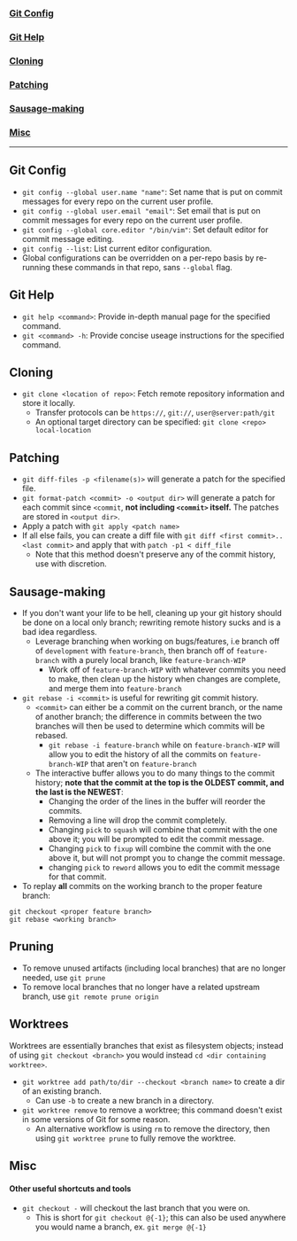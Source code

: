 ### [Git Config](#git-config)
### [Git Help](#git-help)
### [Cloning](#cloning)
### [Patching](#patching)
### [Sausage-making](#sausage-making)
### [Misc](#misc)

---

## Git Config
* `git config --global user.name "name"`: Set name that is put on commit messages for every repo 
  on the current user profile.
* `git config --global user.email "email"`: Set email that is put on commit messages for every repo 
  on the current user profile.
* `git config --global core.editor "/bin/vim"`: Set default editor for commit message editing.
* `git config --list`: List current editor configuration.
* Global configurations can be overridden on a per-repo basis by re-running these commands in that
  repo, sans `--global` flag.

## Git Help
* `git help <command>`: Provide in-depth manual page for the specified command.
* `git <command> -h`: Provide concise useage instructions for the specified command.

## Cloning
* `git clone <location of repo>`: Fetch remote repository information and store it locally.
    * Transfer protocols can be `https://`, `git://`, `user@server:path/git`
    * An optional target directory can be specified: `git clone <repo> local-location`

## Patching
- `git diff-files -p <filename(s)>` will generate a patch for the specified file.
- `git format-patch <commit> -o <output dir>` will generate a patch for each commit since `<commit`, **not including `<commit>` itself.** The patches are stored in `<output dir>`.
- Apply a patch with `git apply <patch name>`
- If all else fails, you can create a diff file with `git diff <first commit>..<last commit>` and apply that
  with `patch -p1 < diff_file`
    - Note that this method doesn't preserve any of the commit history, use with discretion.

## Sausage-making
- If you don't want your life to be hell, cleaning up your git history should be done on a local only branch; rewriting
  remote history sucks and is a bad idea regardless.
    - Leverage branching when working on bugs/features, i.e branch off of `development` with `feature-branch`, then branch
      off of `feature-branch` with a purely local branch, like `feature-branch-WIP`
      - Work off of `feature-branch-WIP` with whatever commits you need to make, then clean up the history when changes
        are complete, and merge them into `feature-branch`
- `git rebase -i <commit>` is useful for rewriting git commit history.
    - `<commit>` can either be a commit on the current branch, or the name of another branch; the difference in commits
      between the two branches will then be used to determine which commits will be rebased.
        - `git rebase -i feature-branch` while on `feature-branch-WIP` will allow you to edit the history of all the commits
        on `feature-branch-WIP` that aren't on `feature-branch`
    - The interactive buffer allows you to do many things to the commit history; **note that the commit at the top is the
      OLDEST commit, and the last is the NEWEST**:
        - Changing the order of the lines in the buffer will reorder the commits.
        - Removing a line will drop the commit completely.
        - Changing `pick` to `squash` will combine that commit with the one above it; you will be prompted to edit the
          commit message.
        - Changing `pick` to `fixup` will combine the commit with the one above it, but will not prompt you to change
          the commit message.
        - changing `pick` to `reword` allows you to edit the commit message for that commit.
- To replay **all** commits on the working branch to the proper feature branch:
```
git checkout <proper feature branch>
git rebase <working branch>
```

## Pruning
- To remove unused artifacts (including local branches) that are no longer needed, use `git prune`
- To remove local branches that no longer have a related upstream branch, use `git remote prune origin`

## Worktrees
Worktrees are essentially branches that exist as filesystem objects; instead of using `git checkout <branch>` you would
instead `cd <dir containing worktree>`.
- `git worktree add path/to/dir --checkout <branch name>` to create a dir of an existing branch.
	- Can use `-b` to create a new branch in a directory.
- `git worktree remove` to remove a worktree; this command doesn't exist in some versions of Git for some reason.
	- An alternative workflow is using `rm` to remove the directory, then using `git worktree prune` to fully remove the
	  worktree.

## Misc
#### Other useful shortcuts and tools

- `git checkout -` will checkout the last branch that you were on.
	- This is short for `git checkout @{-1}`; this can also be used anywhere you would name a branch, ex. `git merge @{-1}`

